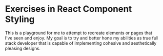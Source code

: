 # Exercises in React Component Styling

This is a playground for me to attempt to recreate elements or pages that I've seen and enjoy. My goal is to try and better hone my abilities as true full stack developer that is capable of implementing cohesive and aesthetically pleasing designs.
